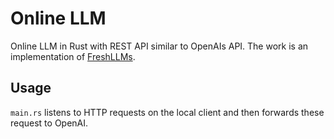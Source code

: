 # Online LLM
Online LLM in Rust with REST API similar to OpenAIs API. 
The work is an implementation of [FreshLLMs](https://arxiv.org/abs/2310.03214).

## Usage
`main.rs` listens to HTTP requests on the local client and then forwards these request to OpenAI.